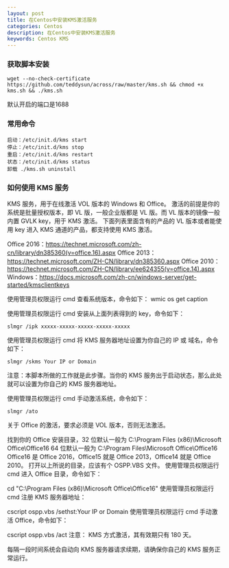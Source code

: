 ```yaml
---
layout: post
title: 在Centos中安装KMS激活服务
categories: Centos
description: 在Centos中安装KMS激活服务
keywords: Centos KMS
---
```

### 获取脚本安装
```shell
wget --no-check-certificate https://github.com/teddysun/across/raw/master/kms.sh && chmod +x kms.sh && ./kms.sh
```
默认开启的端口是1688
### 常用命令

```shell
启动：/etc/init.d/kms start
停止：/etc/init.d/kms stop
重启：/etc/init.d/kms restart
状态：/etc/init.d/kms status
卸载 ./kms.sh uninstall
```

### 如何使用 KMS 服务
KMS 服务，用于在线激活 VOL 版本的 Windows 和 Office。
激活的前提是你的系统是批量授权版本，即 VL 版，一般企业版都是 VL 版。而 VL 版本的镜像一般内置 GVLK key，用于 KMS 激活。
下面列表里面含有的产品的 VL 版本或者能使用 key 进入 KMS 通道的产品，都支持使用 KMS 激活。

Office 2016：https://technet.microsoft.com/zh-cn/library/dn385360(v=office.16).aspx
Office 2013：https://technet.microsoft.com/ZH-CN/library/dn385360.aspx
Office 2010：https://technet.microsoft.com/ZH-CN/library/ee624355(v=office.14).aspx
Windows：https://docs.microsoft.com/zh-cn/windows-server/get-started/kmsclientkeys

使用管理员权限运行 cmd 查看系统版本，命令如下： wmic os get caption

使用管理员权限运行 cmd 安装从上面列表得到的 key，命令如下：
```shell
slmgr /ipk xxxxx-xxxxx-xxxxx-xxxxx-xxxxx
```

使用管理员权限运行 cmd 将 KMS 服务器地址设置为你自己的 IP 或 域名，命令如下：
```shell
slmgr /skms Your IP or Domain
```
注意：本脚本所做的工作就是此步骤。当你的 KMS 服务出于启动状态，那么此处就可以设置为你自己的 KMS 服务器地址。

使用管理员权限运行 cmd 手动激活系统，命令如下：
```shell
slmgr /ato
```
关于 Office 的激活，要求必须是 VOL 版本，否则无法激活。

找到你的 Office 安装目录，32 位默认一般为 C:\Program Files (x86)\Microsoft Office\Office16
64 位默认一般为 C:\Program Files\Microsoft Office\Office16
Office16 是 Office 2016，Office15 就是 Office 2013，Office14 就是 Office 2010。
打开以上所说的目录，应该有个 OSPP.VBS 文件。
使用管理员权限运行 cmd 进入 Office 目录，命令如下：

cd "C:\Program Files (x86)\Microsoft Office\Office16"
使用管理员权限运行 cmd 注册 KMS 服务器地址：

cscript ospp.vbs /sethst:Your IP or Domain
使用管理员权限运行 cmd 手动激活 Office，命令如下：

cscript ospp.vbs /act
注意： KMS 方式激活，其有效期只有 180 天。

每隔一段时间系统会自动向 KMS 服务器请求续期，请确保你自己的 KMS 服务正常运行。
